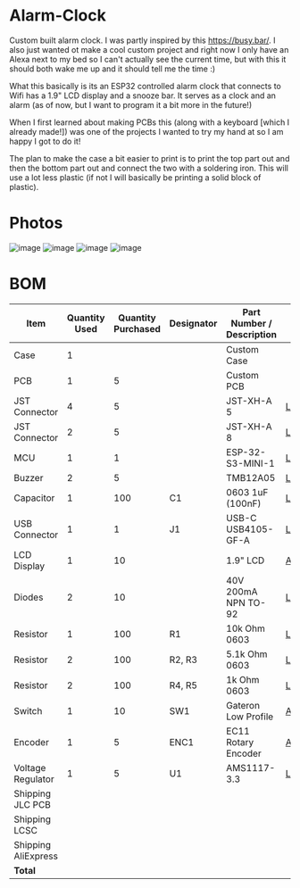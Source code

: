 # Alarm-Clock

Custom built alarm clock. I was partly inspired by this https://busy.bar/. I also just wanted ot make a cool custom project and right now I only have an Alexa next to my bed so I can't actually see the current time, but with this it should both wake me up and it should tell me the time :) 

What this basically is its an ESP32 controlled alarm clock that connects to Wifi has a 1.9" LCD display and a snooze bar. It serves as a clock and an alarm (as of now, but I want to program it a bit more in the future!)

When I first learned about making PCBs this (along with a keyboard [which I already made!]) was one of the projects I wanted to try my hand at so I am happy I got to do it!

The plan to make the case a bit easier to print is to print the top part out and then the bottom part out and connect the two with a soldering iron. This will use a lot less plastic (if not I will basically be printing a solid block of plastic).

# Photos

![image](https://github.com/user-attachments/assets/4e5bb61c-47e1-4444-8f99-453aa80d3cd4)
![image](https://github.com/user-attachments/assets/80e9fbce-8971-47c7-9332-39027cc3fba1)
![image](https://github.com/user-attachments/assets/a8e63787-a606-4243-9073-25941b7e3b01)
![image](https://github.com/user-attachments/assets/1c70145e-44f7-451b-9ec1-bf2e765dd925)

# BOM

| Item              | Quantity Used | Quantity Purchased | Designator | Part Number / Description              | Link                                                                                                                                      | Cost   |
|-------------------|----------------|---------------------|------------|----------------------------------------|-------------------------------------------------------------------------------------------------------------------------------------------|--------|
| Case              | 1              |                     |            | Custom Case                            |                                                                                                                                           |        |
| PCB               | 1              | 5                   |            | Custom PCB                             |                                                                                                                                           | $8.90  |
| JST Connector     | 4              | 5                   |            | JST-XH-A 5                              | [LCSC](https://lcsc.com/product-detail/Wire-To-Board-Connector_JST-B5B-XH-A-LF-SN_C157991.html)                                           | $0.42  |
| JST Connector     | 2              | 5                   |            | JST-XH-A 8                              | [LCSC](https://lcsc.com/product-detail/Wire-To-Board-Connector_JST-B8B-XH-A-LF-SN_C157972.html)          | $0.66  |
| MCU               | 1              | 1                   |            | ESP-32-S3-MINI-1                        | [LCSC](https://lcsc.com/product-detail/WiFi-Modules_Espressif-Systems-ESP32-S3-MINI-1-N8_C2913206.html)                                   | $5.11  |
| Buzzer            | 2              | 5                   |            | TMB12A05                                | [LCSC](https://lcsc.com/product-detail/Buzzers_Jiangsu-Huaneng-Elec-TMB12A05_C96093.html)                                                 | $0.90  |
| Capacitor         | 1              | 100                 | C1         | 0603 1uF (100nF)                         | [LCSC](https://lcsc.com/product-detail/image/CC0603KRX7R9BB104_C14663.html)                                                               | $0.24  |
| USB Connector     | 1              | 1                   | J1         | USB-C USB4105-GF-A                      | [LCSC](https://lcsc.com/product-detail/USB-Connectors_Global-Connector-Technology-USB4105-GF-A_C3020560.html) | $1.16  |
| LCD Display       | 1              | 10                  |            | 1.9" LCD                                | [AliExpress](https://www.aliexpress.us/item/3256807182983606.html)                                                                             | $3.25  |
| Diodes            | 2              | 10                  |            | 40V 200mA NPN TO-92                     | [LCSC](https://lcsc.com/product-detail/image/2N3904X_C5156722.html)                                                                      | $0.38  |
| Resistor          | 1              | 100                 | R1         | 10k Ohm 0603                            | [LCSC](https://lcsc.com/product-detail/image/RC0603FR-0710KL_C98220.html)                                                                | $0.11  |
| Resistor          | 2              | 100                 | R2, R3     | 5.1k Ohm 0603                           | [LCSC](https://lcsc.com/product-detail/image/RC0603FR-075K1L_C105580.html)                                                               | $0.12  |
| Resistor          | 2              | 100                 | R4, R5     | 1k Ohm 0603                             | [LCSC](https://lcsc.com/product-detail/Chip-Resistor-Surface-Mount_YAGEO-RC0603FR-071KL_C22548.html)                                     | $0.11  |
| Switch            | 1              | 10                  | SW1        | Gateron Low Profile                     | [AliExpress](https://www.aliexpress.us/item/3256808635477539.html)                                                                             | $5.79  |
| Encoder           | 1              | 5                   | ENC1       | EC11 Rotary Encoder                     | [AliExpress](https://www.aliexpress.us/item/3256801237549169.html)                                                                             | $0.99  |
| Voltage Regulator | 1              | 5                   | U1         | AMS1117-3.3                             | [LCSC](https://lcsc.com/product-detail/Voltage-Regulators-Linear-Low-Drop-Out-LDO-Regulators_Advanced-Monolithic-Systems-AMS1117-3-3_C6186.html) | $0.87  |
| Shipping JLC PCB  |                |                     |            |                                        |                                                                                                                                           | $22.73 |
| Shipping LCSC     |                |                     |            |                                        |                                                                                                                                           | $17.39 |
| Shipping AliExpress|               |                     |            |                                        |                                                                                                                                           | $0.00  |
| **Total**         |                |                     |            |                                        |                                                                                                                                           | **$69.13** |

